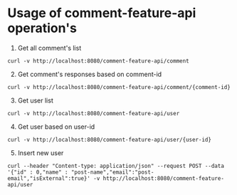 # Usage of comment-feature-api operation's

1. Get all comment's list
```
curl -v http://localhost:8080/comment-feature-api/comment
```
2. Get comment's responses based on comment-id
```
curl -v http://localhost:8080/comment-feature-api/comment/{comment-id}
```
3. Get user list
```
curl -v http://localhost:8080/comment-feature-api/user
```
4. Get user based on user-id
```
curl -v http://localhost:8080/comment-feature-api/user/{user-id}
```
5. Insert new user
```
curl --header "Content-type: application/json" --request POST --data '{"id" : 0,"name" : "post-name","email":"post-email","isExternal":true}' -v http://localhost:8080/comment-feature-api/user
```
